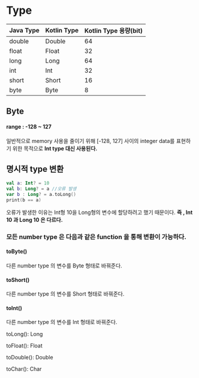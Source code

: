 # Type

Java Type | Kotlin Type | Kotlin Type 용량(bit)
--- | --- | --- 
double | Double | 64
float | Float | 32
long | Long | 64
int | Int |32
short | Short | 16
byte | Byte | 8




## Byte
#### range : -128 ~ 127

일반적으로 memory 사용을 줄이기 위해 [-128, 127] 사이의 integer data를 표현하기 위한 목적으로 <b>Int type 대신 사용된다.</b>


## 명시적 type 변환

```kotlin
val a: Int? = 10 
val b: Long? = a //오류 발생
var b : Long? = a.toLong() 
print(b == a)
```
오류가 발생한 이유는 Int형 10을 Long형의 변수에 할당하려고 했기 때문이다. 
<b>즉 , Int 10 과 Long 10 은 다르다.</b>

### 모든 number type 은 다음과 같은 function 을 통해 변환이 가능하다.
#### toByte()
다른 number type 의 변수를 Byte 형태로 바꿔준다.

#### toShort()
다른 number type 의 변수를 Short 형태로 바꿔준다.

#### toInt()
다른 number type 의 변수를 Int 형태로 바꿔준다.

toLong(): Long

toFloat(): Float

toDouble(): Double

toChar(): Char




